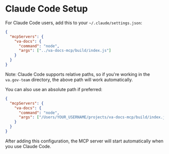 # Claude Code Setup

For Claude Code users, add this to your `~/.claude/settings.json`:

```json
{
  "mcpServers": {
    "va-docs": {
      "command": "node",
      "args": ["../va-docs-mcp/build/index.js"]
    }
  }
}
```

Note: Claude Code supports relative paths, so if you're working in the `va.gov-team` directory, the above path will work automatically.

You can also use an absolute path if preferred:
```json
{
  "mcpServers": {
    "va-docs": {
      "command": "node",
      "args": ["/Users/YOUR_USERNAME/projects/va-docs-mcp/build/index.js"]
    }
  }
}
```

After adding this configuration, the MCP server will start automatically when you use Claude Code.